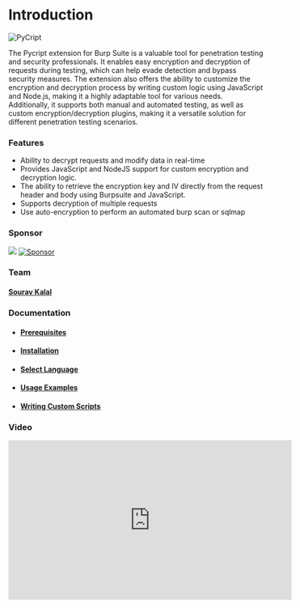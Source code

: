 # Introduction

![PyCript](https://i.ibb.co/KqGXSq0/Py-Cript-Banner.png)

The Pycript extension for Burp Suite is a valuable tool for penetration testing and security professionals. It enables easy encryption and decryption of requests during testing, which can help evade detection and bypass security measures. The extension also offers the ability to customize the encryption and decryption process by writing custom logic using JavaScript and Node.js, making it a highly adaptable tool for various needs. Additionally, it supports both manual and automated testing, as well as custom encryption/decryption plugins, making it a versatile solution for different penetration testing scenarios.


### Features
- Ability to decrypt requests and modify data in real-time
- Provides JavaScript and NodeJS support for custom encryption and decryption logic.
- The ability to retrieve the encryption key and IV directly from the request header and body using Burpsuite and JavaScript.
- Supports decryption of multiple requests 
- Use auto-encryption to perform an automated burp scan or sqlmap

### Sponsor
<a href="https://www.buymeacoffee.com/AnoF"><img src="https://img.buymeacoffee.com/button-api/?text=Buy me a coffee&emoji=&slug=AnoF&button_colour=FF5F5F&font_colour=ffffff&font_family=Arial&outline_colour=000000&coffee_colour=FFDD00" /></a>
[![Sponsor](https://i.stack.imgur.com/nr7DS.jpg)](https://github.com/sponsors/Anof-cyber)

### Team 
#### [Sourav Kalal](https://twitter.com/ano_f_)

### Documentation
- #### [Prerequisites](Prerequisites.md)
- #### [Installation](installation.md)
- #### [Select Language](Select-Language.md)
- #### [Usage Examples](Examples.md)
- #### [Writing Custom Scripts](Scripts.md)

### Video

<div class="video-wrapper">
  <iframe width="560" height="315" src="https://www.youtube.com/embed/J8KE5VR8yDk?si=C97g0DH5cCoUGj0e" title="YouTube video player" frameborder="0" allow="accelerometer; autoplay; clipboard-write; encrypted-media; gyroscope; picture-in-picture; web-share" allowfullscreen></iframe>
</div>